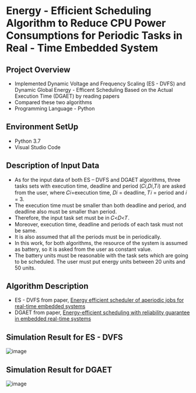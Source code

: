 # Energy - Efficient Scheduling Algorithm to Reduce CPU Power Consumptions for Periodic Tasks in Real - Time Embedded System

## Project Overview

* Implemented Dynamic Voltage and Frequency Scaling (ES - DVFS) and Dynamic Global Energy - Efficent Scheduling Based on the Actual Execution Time (DGAET) by reading papers
* Compared these two algorithms
* Programming Language - Python

## Environment SetUp

* Python 3.7
* Visual Studio Code

## Description of Input Data

* As for the input data of both ES – DVFS and DGAET algorithms, three tasks sets with execution time, deadline and period (𝐶𝑖,𝐷𝑖,𝑇𝑖) are asked from the user, where 𝐶𝑖=execution time, 𝐷𝑖 = deadline, 𝑇𝑖 = period and 𝑖 = 3. 
* The execution time must be smaller than both deadline and period, and deadline also must be smaller than period. 
* Therefore, the input task set must be in 𝐶<𝐷<𝑇. 
* Moreover, execution time, deadline and periods of each task must not be same. 
* It is also assumed that all the periods must be in periodically.
* In this work, for both algorithms, the resource of the system is assumed as battery, so it is asked from the user as constant value.
* The battery units must be reasonable with the task sets which are going to be scheduled. The user must put energy units between 20 units and 50 units.

## Algorithm Description

* ES - DVFS from paper, [Energy efficient scheduler of aperiodic jobs for real-time embedded systems](https://www.researchgate.net/publication/304191974_Energy_efficient_scheduler_of_aperiodic_jobs_for_real-time_embedded_systems)
* DGAET from paper, [Energy-efficient scheduling with reliability guarantee in embedded real-time systems](https://www.sciencedirect.com/science/article/abs/pii/S2210537916300075)

## Simulation Result for ES - DVFS

![image](https://user-images.githubusercontent.com/50255936/110669185-0b3f1e80-8207-11eb-9630-4ec2dea991df.png)

## Simulation Result for DGAET
![image](https://user-images.githubusercontent.com/50255936/110669279-227e0c00-8207-11eb-8c1e-863611a645f5.png)
